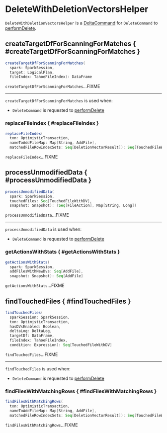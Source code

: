# DeleteWithDeletionVectorsHelper

`DeleteWithDeletionVectorsHelper` is a [DeltaCommand](../commands/DeltaCommand.md) for `DeleteCommand` to [performDelete](../commands/delete/DeleteCommand.md#performDelete).

## createTargetDfForScanningForMatches { #createTargetDfForScanningForMatches }

```scala
createTargetDfForScanningForMatches(
  spark: SparkSession,
  target: LogicalPlan,
  fileIndex: TahoeFileIndex): DataFrame
```

`createTargetDfForScanningForMatches`...FIXME

---

`createTargetDfForScanningForMatches` is used when:

* `DeleteCommand` is requested to [performDelete](../commands/delete/DeleteCommand.md#performDelete)

### replaceFileIndex { #replaceFileIndex }

```scala
replaceFileIndex(
  txn: OptimisticTransaction,
  nameToAddFileMap: Map[String, AddFile],
  matchedFileRowIndexSets: Seq[DeletionVectorResult]): Seq[TouchedFileWithDV]
```

`replaceFileIndex`...FIXME

## processUnmodifiedData { #processUnmodifiedData }

```scala
processUnmodifiedData(
  spark: SparkSession,
  touchedFiles: Seq[TouchedFileWithDV],
  snapshot: Snapshot): (Seq[FileAction], Map[String, Long])
```

`processUnmodifiedData`...FIXME

---

`processUnmodifiedData` is used when:

* `DeleteCommand` is requested to [performDelete](../commands/delete/DeleteCommand.md#performDelete)

### getActionsWithStats { #getActionsWithStats }

```scala
getActionsWithStats(
  spark: SparkSession,
  addFilesWithNewDvs: Seq[AddFile],
  snapshot: Snapshot): Seq[AddFile]
```

`getActionsWithStats`...FIXME

## findTouchedFiles { #findTouchedFiles }

```scala
findTouchedFiles(
  sparkSession: SparkSession,
  txn: OptimisticTransaction,
  hasDVsEnabled: Boolean,
  deltaLog: DeltaLog,
  targetDf: DataFrame,
  fileIndex: TahoeFileIndex,
  condition: Expression): Seq[TouchedFileWithDV]
```

`findTouchedFiles`...FIXME

---

`findTouchedFiles` is used when:

* `DeleteCommand` is requested to [performDelete](../commands/delete/DeleteCommand.md#performDelete)

### findFilesWithMatchingRows { #findFilesWithMatchingRows }

```scala
findFilesWithMatchingRows(
  txn: OptimisticTransaction,
  nameToAddFileMap: Map[String, AddFile],
  matchedFileRowIndexSets: Seq[DeletionVectorResult]): Seq[TouchedFileWithDV]
```

`findFilesWithMatchingRows`...FIXME
